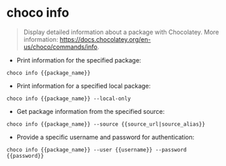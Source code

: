 # choco info

> Display detailed information about a package with Chocolatey.
> More information: <https://docs.chocolatey.org/en-us/choco/commands/info>.

- Print information for the specified package:

`choco info {{package_name}}`

- Print information for a specified local package:

`choco info {{package_name}} --local-only`

- Get package information from the specified source:

`choco info {{package_name}} --source {{source_url|source_alias}}`

- Provide a specific username and password for authentication:

`choco info {{package_name}} --user {{username}} --password {{password}}`
